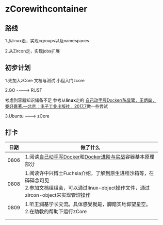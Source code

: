 # zCorewithcontainer

## 路线
1.从linux走，实现cgroups以及namespaces

2.从Zircon走，实现jobs扩展

## 初步计划
1.先加入zCore 文档与测试 小组入门zcore

2.GO ----> RUST

考虑到容器知识储备不足
参考从**linux**走的 [自己动手写Docker/陈显鹭，王炳燊，秦妤嘉著.—北京：电子工业出版社，2017.7](https://github.com/xianlubird/mydocker)做一些尝试

3.Ubuntu ---> zCore



## 打卡

|日期|做了什么|
|--|--|
|0806|1.阅读[自己动手写Docker](https://weread.qq.com/web/reader/a8932240721e42b5a89f479kc81322c012c81e728d9d180)和[Docker进阶与实战](https://weread.qq.com/web/reader/89c324e05c428889cbf40e9kc81322c012c81e728d9d180)容器基本原理部分|
|0808|1.阅读许中兴博士Fuchsia介绍，了解到原生进程沙箱等，在碎碎念可见<br/>2.参加文档组组会，可以通过linux-object操作文件，通过zircon-object来实现管理操作|
|0809|1.听王润基学长交流。具体感受就是，脚踏实地仰望星空。<br/>2.在助教的帮助下运行zCore|
|||
|||

